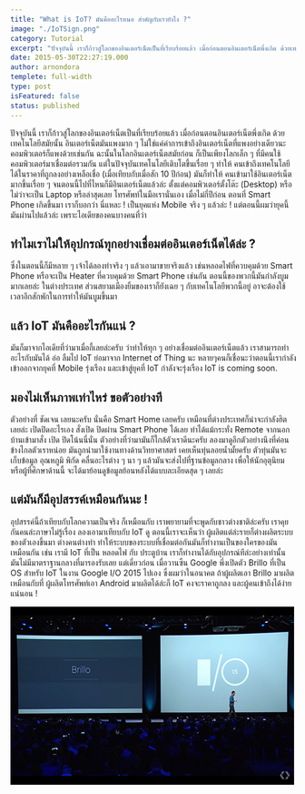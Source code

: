 ```yaml
---
title: "What is IoT? มันคืออะไรหนอ สำคัญกับเรายังไง ?"
image: "./IoTSign.png"
category: Tutorial
excerpt: "ปัจจุบันนี้ เราก็ก้าวสู่โลกของอินเตอร์เน็ตเป็นที่เรียบร้อยแล้ว เมื่อก่อนตอนอินเตอร์เน็ตพึ่งเกิด ด้วยเทคโนโลยีสมัยนั้น อินเตอร์เน็ตมันแพงมาก ๆ."
date: 2015-05-30T22:27:19.000
author: arnondora
templete: full-width
type: post
isFeatured: false
status: published
---
```


ปัจจุบันนี้ เราก็ก้าวสู่โลกของอินเตอร์เน็ตเป็นที่เรียบร้อยแล้ว เมื่อก่อนตอนอินเตอร์เน็ตพึ่งเกิด ด้วยเทคโนโลยีสมัยนั้น อินเตอร์เน็ตมันแพงมาก ๆ ไม่ใช่แค่ค่าการเข้าถึงอินเตอร์เน็ตที่แพงอย่างเดียวนะ คอมพิวเตอร์ก็แพงด้วยเช่นกัน ฉะนั้นในโลกอินเตอร์เน็ตสมัยก่อน ก็เป็นเพียงโลกเล็ก ๆ ที่มีคนใช้คอมพิวเตอร์มาเชื่อมต่อรวมกัน แต่ในปัจจุบันเทคโนโลยีเติบโตขึ้นเรื่อย ๆ ทำให้ คนเข้าถึงเทคโนโลยีได้ในราคาที่ถูกลงอย่างเหลือเชื่อ (เมื่อเทียบกับเมื่อสัก 10 ปีก่อน) มันก็ทำให้ คนเข้ามาใช้อินเตอร์เน็ตมากขึ้นเรื่อย ๆ จนตอนนี้ไปที่ไหนก็มีอินเตอร์เน็ตแล้วล่ะ ตั้งแต่คอมพิวเตอร์ตั้งโต๊ะ (Desktop) หรือไม่ว่าจะเป็น Laptop หรือล่าสุดเลย โทรศัพท์ในมือเรานั่นเอง
เมื่อไม่กี่ปีก่อน ตอนที่ Smart Phone เกิดขึ้นมา เราก็บอกว่า นี่แหละ ! เป็นยุคแห่ง Mobile จริง ๆ แล้วล่ะ ! แต่ตอนนี้ผมว่ายุคนี้มันผ่านไปแล้วล่ะ เพราะไอเดียของคนบางคนที่ว่า

## ทำไมเราไม่ให้อุปกรณ์ทุกอย่างเชื่อมต่ออินเตอร์เน็ตได้ล่ะ ?
ซึ่งในตอนนี้ก็มีหลาย ๆ เจ้าได้ลองทำจริง ๆ แล้วเอามาขายจริงแล้ว เช่นหลอดไฟที่ควบคุมด้วย Smart Phone หรือจะเป็น Heater ที่ควบคุมด้วย Smart Phone เช่นกัน ตอนนี้ของพวกนี้มันกำลังบูมมากเลยล่ะ ในต่างประเทศ ส่วนสยามเมืองยิ้มของเราก็ยังเฉย ๆ กับเทคโนโลยีพวกนี้อยู่ อาจะต้องใช้เวลาอีกสักพักในการทำให้มันบูมขึ้นมา

## แล้ว IoT มันคืออะไรกันแน่ ?
มันก็มาจากไอเดียที่ว่ามาเมื่อกี้เลยล่ะครับ ว่าทำให้ทุก ๆ อย่างเชื่อมต่ออินเตอร์เน็ตแล้ว เราสามารถทำอะไรกับมันได้ อ่อ ลืมไป IoT ย่อมาจาก Internet of Thing นะ หลายๆคนก็เชื่อนะว่าตอนนี้เรากำลังเข้าออกจากยุคที่ Mobile รุ่งเรือง และเข้าสู่ยุคที่ IoT กำลังจะรุ่งเรือง IoT is coming soon.

## มองไม่เห็นภาพเท่าไหร่ ขอตัวอย่างที
ตัวอย่างที่ ชัดเจน เลยนะครับ นั่นคือ Smart Home เลยครับ เหมือนที่ต่างประเทศก็น่าจะกำลังฮิตเลยล่ะ เปิดปิดอะไรเอง สั่งเปิด ปิดผ่าน Smart Phone ได้เลย ทำได้แม้กระทั่ง Remote จากนอกบ้านเข้ามาสั่ง เปิด ปิดโน้นนี่นั่น ตัวอย่างที่ว่ามามันก็ใกล้ตัวเราดีนะครับ ลองมาดูอีกตัวอย่างนึงที่ค่อนข้างไกลตัวเราหน่อย มันถูกนำมาใช้งานทางด้านวิทยาศาสตร์ เคยเห็นทุ่นลอยน้ำมั้ยครับ ตัวทุ่นมันจะเก็บข้อมูล อุณหภูมิ พิกัด คลื่นอะไรต่าง ๆ นา ๆ แล้วมันจะส่งไปที่ฐานข้อมูลกลาง เพื่อให้นักอุตุนิยม หรือผู้ที่ศึกษาด้านนี้ จะได้มาย้อนดูข้อมูลย้อนหลังได้แบบละเอียดสุด ๆ เลยล่ะ

## แต่มันก็มีอุปสรรค์เหมือนกันนะ !
อุปสรรค์นี้ถ้าเทียบกับโลกความเป็นจริง ก็เหมือนกับ เราพยายามที่จะพูดกับชาวต่างชาติล่ะครับ เราคุยกันคนล่ะภาษาไม่รู้เรื่อง ลองเอามาเทียบกับ IoT ดู ตอนนี้เราจะเห็นว่า ผู้ผลิตแต่ล่ะรายก็ต่างผลิตระบบของตัวเองขึ้นมา ต่างคนต่างทำ ทำให้ระบบของระบบที่เชื่อมต่อกันมันก็ทำงานเป็นของใครของมันเหมือนกัน เช่น เรามี IoT ที่เป็น หลอดไฟ กับ ประตูบ้าน เราก็ทำงานได้กับอุปกรณ์ทีล่ะอย่างเท่านั้น มันไม่มีมาตราฐานกลางที่มารองรับเลย แต่เดี๋ยวก่อน เมื่อวานซืน Google พึ่งเปิดตัว Brillo ที่เป็น OS สำหรับ IoT ในงาน Google I/O 2015 ไปเอง ซึ่งผมว่าในอนาคต ถ้าผู้ผลิตเอา Brillo มาผลิตเหมือนกับที่ ผู้ผลิตโทรศัพท์เอา Android มาผลิตได้ล่ะก็ IoT คงจะราคาถูกลง และผู้คนเข้าถึงได้ง่ายแน่นอน !

![GIO2015Keynote10](./GIO2015Keynote10.png)
